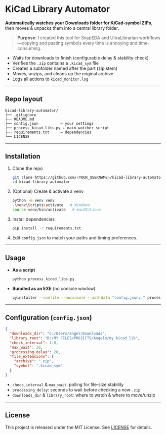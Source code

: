 # KiCad Library Automator

**Automatically watches your Downloads folder for KiCad-symbol ZIPs**, then moves & unpacks them into a central library folder.

> **Purpose:** I created this tool for SnapEDA and UltraLibrarian workflows—copying and pasting symbols every time is annoying and time-consuming.

* Waits for downloads to finish (configurable delay & stability check)
* Verifies the `.zip` contains a `.kicad_sym` file
* Creates a subfolder named after the part (zip stem)
* Moves, unzips, and cleans up the original archive
* Logs all actions to `kicad_monitor.log`

---

## Repo layout

```
kicad-library-automator/
├── .gitignore
├── README.md
├── config.json          ← your settings
├── process_kicad_libs.py ← main watcher script
├── requirements.txt     ← dependencies
└── LICENSE
```

---

## Installation

1. Clone the repo

   ```bash
   git clone https://github.com/<YOUR_USERNAME>/kicad-library-automator.git
   cd kicad-library-automator
   ```

2. (Optional) Create & activate a venv

   ```bash
   python -m venv venv
   .\venv\Scripts\activate   # Windows
   source venv/bin/activate   # macOS/Linux
   ```

3. Install dependencies

   ```bash
   pip install -r requirements.txt
   ```

4. Edit `config.json` to match your paths and timing preferences.

---

## Usage

* **As a script**

  ```bash
  python process_kicad_libs.py
  ```

* **Bundled as an EXE** (no console window)

  ```bash
  pyinstaller --onefile --noconsole --add-data "config.json;." process_kicad_libs.py
  ```

---

## Configuration (`config.json`)

```json
{
  "downloads_dir": "C:/Users/angel/Downloads",
  "library_root": "D:/MY FILES/PROJECTS/Angelo/my_kicad_lib",
  "check_interval": 1.0,
  "max_wait": 30,
  "processing_delay": 20,
  "file_extensions": {
    "archive": ".zip",
    "symbol": ".kicad_sym"
  }
}
```

* `check_interval` & `max_wait`: polling for file‐size stability
* `processing_delay`: seconds to wait before checking a new `.zip`
* `downloads_dir` & `library_root`: where to watch & where to move/unzip

---

## License

This project is released under the MIT License. See [LICENSE](LICENSE) for details.
